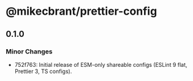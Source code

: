 # @mikecbrant/prettier-config

## 0.1.0

### Minor Changes

- 752f763: Initial release of ESM-only shareable configs (ESLint 9 flat, Prettier 3, TS configs).
